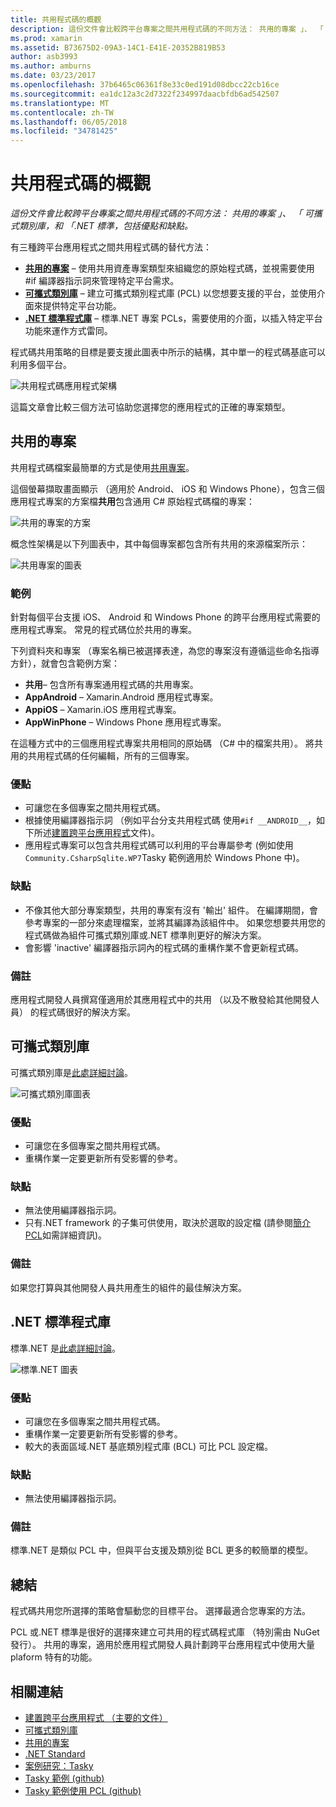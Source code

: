 ```yaml
---
title: 共用程式碼的概觀
description: 這份文件會比較跨平台專案之間共用程式碼的不同方法： 共用的專案 」、 「 可攜式類別庫，和 「.NET 標準，包括優點和缺點。
ms.prod: xamarin
ms.assetid: B73675D2-09A3-14C1-E41E-20352B819B53
author: asb3993
ms.author: amburns
ms.date: 03/23/2017
ms.openlocfilehash: 37b6465c06361f8e33c0ed191d08dbcc22cb16ce
ms.sourcegitcommit: ea1dc12a3c2d7322f234997daacbfdb6ad542507
ms.translationtype: MT
ms.contentlocale: zh-TW
ms.lasthandoff: 06/05/2018
ms.locfileid: "34781425"
---
```

# <a name="sharing-code-overview"></a>共用程式碼的概觀

_這份文件會比較跨平台專案之間共用程式碼的不同方法： 共用的專案 」、 「 可攜式類別庫，和 「.NET 標準，包括優點和缺點。_

有三種跨平台應用程式之間共用程式碼的替代方法：

-   [**共用的專案**](#Shared_Projects) – 使用共用資產專案類型來組織您的原始程式碼，並視需要使用 #if 編譯器指示詞來管理特定平台需求。
-   [**可攜式類別庫**](#Portable_Class_Libraries) – 建立可攜式類別程式庫 (PCL) 以您想要支援的平台，並使用介面來提供特定平台功能。
-   [**.NET 標準程式庫**](#Net_Standard) – 標準.NET 專案 PCLs，需要使用的介面，以插入特定平台功能來運作方式雷同。

程式碼共用策略的目標是要支援此圖表中所示的結構，其中單一的程式碼基底可以利用多個平台。

 ![](code-sharing-images/conceptualarchitecture.png "共用程式碼應用程式架構")

這篇文章會比較三個方法可協助您選擇您的應用程式的正確的專案類型。

<a name="Shared_Projects" />

## <a name="shared-projects"></a>共用的專案

共用程式碼檔案最簡單的方式是使用[共用專案](~/cross-platform/app-fundamentals/shared-projects.md)。

這個螢幕擷取畫面顯示 （適用於 Android、 iOS 和 Windows Phone），包含三個應用程式專案的方案檔**共用**包含通用 C# 原始程式碼檔的專案：

 ![](code-sharing-images/sharedsolution.png "共用的專案的方案")

概念性架構是以下列圖表中，其中每個專案都包含所有共用的來源檔案所示：

 ![](code-sharing-images/sharedassetproject.png "共用專案的圖表")


### <a name="example"></a>範例

針對每個平台支援 iOS、 Android 和 Windows Phone 的跨平台應用程式需要的應用程式專案。 常見的程式碼位於共用的專案。

下列資料夾和專案 （專案名稱已被選擇表達，為您的專案沒有遵循這些命名指導方針），就會包含範例方案：

-   **共用**– 包含所有專案通用程式碼的共用專案。
-   **AppAndroid** – Xamarin.Android 應用程式專案。
-   **AppiOS** – Xamarin.iOS 應用程式專案。
-   **AppWinPhone** – Windows Phone 應用程式專案。


在這種方式中的三個應用程式專案共用相同的原始碼 （C# 中的檔案共用）。 將共用的共用程式碼的任何編輯，所有的三個專案。


### <a name="benefits"></a>優點

-  可讓您在多個專案之間共用程式碼。
-  根據使用編譯器指示詞 （例如平台分支共用程式碼 使用`#if __ANDROID__`，如下所述[建置跨平台應用程式](~/cross-platform/app-fundamentals/building-cross-platform-applications/index.md)文件)。
-  應用程式專案可以包含共用程式碼可以利用的平台專屬參考 (例如使用`Community.CsharpSqlite.WP7`Tasky 範例適用於 Windows Phone 中)。



### <a name="disadvantages"></a>缺點

-  不像其他大部分專案類型，共用的專案有沒有 '輸出' 組件。 在編譯期間，會參考專案的一部分來處理檔案，並將其編譯為該組件中。 如果您想要共用您的程式碼做為組件可攜式類別庫或.NET 標準則更好的解決方案。
-  會影響 'inactive' 編譯器指示詞內的程式碼的重構作業不會更新程式碼。


 <a name="Shared_Remarks" />

### <a name="remarks"></a>備註

應用程式開發人員撰寫僅適用於其應用程式中的共用 （以及不散發給其他開發人員） 的程式碼很好的解決方案。

 <a name="Portable_Class_Libraries" />


## <a name="portable-class-libraries"></a>可攜式類別庫


可攜式類別庫是[此處詳細討論](~/cross-platform/app-fundamentals/pcl.md)。

 ![](code-sharing-images/portableclasslibrary.png "可攜式類別庫圖表")


### <a name="benefits"></a>優點

-  可讓您在多個專案之間共用程式碼。
-  重構作業一定要更新所有受影響的參考。


### <a name="disadvantages"></a>缺點

-  無法使用編譯器指示詞。
-  只有.NET framework 的子集可供使用，取決於選取的設定檔 (請參閱[簡介 PCL](~/cross-platform/app-fundamentals/pcl.md)如需詳細資訊)。


### <a name="remarks"></a>備註

如果您打算與其他開發人員共用產生的組件的最佳解決方案。



<a name="Net_Standard" />

## <a name="net-standard-libraries"></a>.NET 標準程式庫

標準.NET 是[此處詳細討論](~/cross-platform/app-fundamentals/net-standard.md)。

![](code-sharing-images/netstandard.png "標準.NET 圖表")

### <a name="benefits"></a>優點

-  可讓您在多個專案之間共用程式碼。
-  重構作業一定要更新所有受影響的參考。
-  較大的表面區域.NET 基底類別程式庫 (BCL) 可比 PCL 設定檔。

### <a name="disadvantages"></a>缺點

 -  無法使用編譯器指示詞。

### <a name="remarks"></a>備註

標準.NET 是類似 PCL 中，但與平台支援及類別從 BCL 更多的較簡單的模型。



## <a name="summary"></a>總結

程式碼共用您所選擇的策略會驅動您的目標平台。 選擇最適合您專案的方法。

PCL 或.NET 標準是很好的選擇來建立可共用的程式碼程式庫 （特別需由 NuGet 發行）。 共用的專案，適用於應用程式開發人員計劃跨平台應用程式中使用大量 plaform 特有的功能。


## <a name="related-links"></a>相關連結

- [建置跨平台應用程式 （主要的文件）](~/cross-platform/app-fundamentals/building-cross-platform-applications/index.md)
- [可攜式類別庫](~/cross-platform/app-fundamentals/pcl.md)
- [共用的專案](~/cross-platform/app-fundamentals/shared-projects.md)
- [.NET Standard](~/cross-platform/app-fundamentals/net-standard.md)
- [案例研究：Tasky](~/cross-platform/app-fundamentals/building-cross-platform-applications/case-study-tasky.md)
- [Tasky 範例 (github)](https://github.com/xamarin/mobile-samples/tree/master/Tasky)
- [Tasky 範例使用 PCL (github)](https://github.com/xamarin/mobile-samples/tree/master/TaskyPortable)
